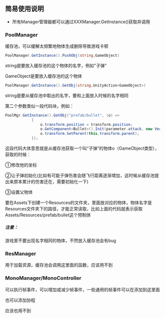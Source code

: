 ## 简易使用说明

- 所有Manager管理器都可以通过XXXManager.GetInstance()获取并调用

### PoolManager

缓存池，可以缓解太频繁地物体生成删除导致游戏卡顿

```c#
PoolManager.GetInstance().PushObj(string,GameObject)
```

string是要放入缓存池的这个物体的名字，例如"子弹"

GameObject是要放入缓存池的这个物体

```c#
PoolManager.GetInstance().GetObj(string,UnityAction<GameObject>)
```

string是要从缓存池中取出的名字，要和上面放入时候的名字相同

第二个参数类似一段代码块，例如：

```c#
PoolMgr.GetInstance().GetObj("prefab/bullet", (o) =>
            {
                o.transform.position = transform.position;
                o.GetComponent<Bullet>().Init(parameter.attack, new Vector2(transform.localScale.x, -1));
                o.transform.SetParent(this.transform.parent);
            });
```

这段代码大体意思就是从缓存池获取一个叫“子弹”的物体o（GameObject类型），获取的时候：

①修改他的坐标

②让子弹初始化(比如有可能子弹伤害会随飞行距离逐渐增加，这时候从缓存池提出来原本累计的伤害还在，需要初始化一下)

③设置父物体

要在Assets下创建一个Resources的文件夹，里面放对应的物体，物体名字是Resources文件夹下的路径，才能正常读取，比如上面的代码就表示获取Assets/Resources/prefab/bullet这个预制体

##### 注意：

游戏里不要出现名字相同的物体，不然放入缓存池会有bug



### ResManager

用于加载资源，缓存池会调用这里面的函数，应该用不到

### MonoManager/MonoController

可以执行帧事件，可以增加或减少帧事件，一些通用的帧事件可以在添加到这里面

也可以添加协程

应该也用不到
